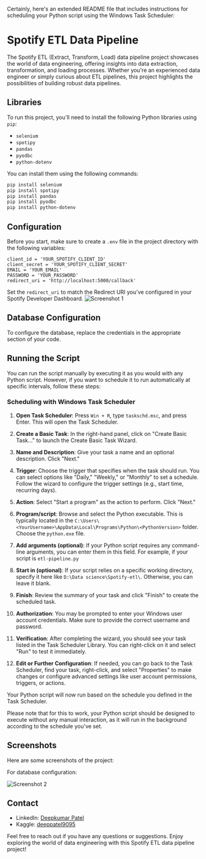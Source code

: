 Certainly, here's an extended README file that includes instructions for scheduling your Python script using the Windows Task Scheduler:

# Spotify ETL Data Pipeline

The Spotify ETL (Extract, Transform, Load) data pipeline project showcases the world of data engineering, offering insights into data extraction, transformation, and loading processes. Whether you're an experienced data engineer or simply curious about ETL pipelines, this project highlights the possibilities of building robust data pipelines.

## Libraries

To run this project, you'll need to install the following Python libraries using `pip`:

- `selenium`
- `spotipy`
- `pandas`
- `pyodbc`
- `python-dotenv`

You can install them using the following commands:

```bash
pip install selenium
pip install spotipy
pip install pandas
pip install pyodbc
pip install python-dotenv
```

## Configuration

Before you start, make sure to create a `.env` file in the project directory with the following variables:

```dotenv
client_id = 'YOUR_SPOTIFY_CLIENT_ID'
client_secret = 'YOUR_SPOTIFY_CLIENT_SECRET'
EMAIL = 'YOUR_EMAIL'
PASSWORD = 'YOUR_PASSWORD'
redirect_uri = 'http://localhost:5000/callback'
```

Set the `redirect_uri` to match the Redirect URI you've configured in your Spotify Developer Dashboard.
![Screenshot 1](https://github.com/Deep-byte244/spotify-etl-data-pipeline/assets/78338569/7972080a-a0eb-458d-afa3-4a5ae3814a65)
## Database Configuration

To configure the database, replace the credentials in the appropriate section of your code.

## Running the Script

You can run the script manually by executing it as you would with any Python script. However, if you want to schedule it to run automatically at specific intervals, follow these steps:

### Scheduling with Windows Task Scheduler

1. **Open Task Scheduler**: Press `Win + R`, type `taskschd.msc`, and press Enter. This will open the Task Scheduler.

2. **Create a Basic Task**: In the right-hand panel, click on "Create Basic Task..." to launch the Create Basic Task Wizard.

3. **Name and Description**: Give your task a name and an optional description. Click "Next."

4. **Trigger**: Choose the trigger that specifies when the task should run. You can select options like "Daily," "Weekly," or "Monthly" to set a schedule. Follow the wizard to configure the trigger settings (e.g., start time, recurring days).

5. **Action**: Select "Start a program" as the action to perform. Click "Next."

6. **Program/script**: Browse and select the Python executable. This is typically located in the `C:\Users\<YourUsername>\AppData\Local\Programs\Python\<PythonVersion>` folder. Choose the `python.exe` file.

7. **Add arguments (optional)**: If your Python script requires any command-line arguments, you can enter them in this field. For example, if your script is `etl-pipeline.py`

8. **Start in (optional)**: If your script relies on a specific working directory, specify it here like `D:\Data science\Spotify-etl\`. Otherwise, you can leave it blank.

9. **Finish**: Review the summary of your task and click "Finish" to create the scheduled task.

10. **Authorization**: You may be prompted to enter your Windows user account credentials. Make sure to provide the correct username and password.

11. **Verification**: After completing the wizard, you should see your task listed in the Task Scheduler Library. You can right-click on it and select "Run" to test it immediately.

12. **Edit or Further Configuration**: If needed, you can go back to the Task Scheduler, find your task, right-click, and select "Properties" to make changes or configure advanced settings like user account permissions, triggers, or actions.

Your Python script will now run based on the schedule you defined in the Task Scheduler.

Please note that for this to work, your Python script should be designed to execute without any manual interaction, as it will run in the background according to the schedule you've set.

## Screenshots

Here are some screenshots of the project:



For database configuration:

![Screenshot 2](https://github.com/Deep-byte244/spotify-etl-data-pipeline/assets/78338569/5c192cc6-b940-4ddb-ac52-0717b09acde9)

## Contact

- LinkedIn: [Deepkumar Patel](https://www.linkedin.com/in/deepkumar-patel05/)
- Kaggle: [deeppatel9095](https://www.kaggle.com/deeppatel9095/)
  

Feel free to reach out if you have any questions or suggestions. Enjoy exploring the world of data engineering with this Spotify ETL data pipeline project!
